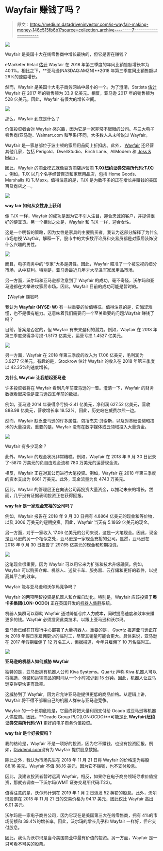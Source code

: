 # Wayfair 赚钱了吗？

> 原文：<https://medium.datadriveninvestor.com/is-wayfair-making-money-146c515fb6b1?source=collection_archive---------7----------------------->

[![](img/d48640305be8556a6a26d93c8e4ea282.png)](http://www.track.datadriveninvestor.com/DDIBeta11-23)

Wayfair 是美国十大在线零售商中增长最快的，但它是否在赚钱？

eMarketer Retail [估计](https://retail.emarketer.com/article/walmart-overtakes-apple-no-3-e-tailer-us/5bec6a2cb979f109c0bb101a?ecid=NL1014) Wayfair 在 2018 年第三季度的年同比销售额增长率为 40.1%。相比之下，**亚马逊(NASDAQ:AMZN)**2018 年第三季度同比销售额以 29%的速度增长。

然而，Wayfair 是美国十大电子商务网站中最小的一个。为了澄清，Statista [估计](https://www.statista.com/chart/14043/top-10-online-stores-in-the-us/) Wayfair 在 2017 年的销售额为 33.9 亿美元。相反，亚马逊 2017 年的销售额为 528 亿美元。因此，Wayfair 有很大的增长空间。

![](img/1926c3b81d3c109c0059c65377acbaa4.png)

那么，Wayfair 到底是什么？

价值投资者会对 Wayfair 感兴趣，因为它是一家非常不起眼的公司。与三大电子零售商(亚马逊、Walmart.com 和苹果)不同，大多数人从未听说过 Wayfair。

Wayfair 是一家总部位于波士顿的家居用品网上折扣店。此外， [Wayfair](https://en.wikipedia.org/wiki/Wayfair) 还经营其他几家，包括 Perigold、DwellStudio、Birch Lane、AllModern 和 [Joss & Main](https://www.jossandmain.com/) 。

因此，Wayfair 的商业模式就像百货商店运营商 **TJX(纽约证券交易所代码:TJX)** 。例如，TJX 以几个名字经营百货和家居用品店，包括 Home Goods、Marshalls 和 TJMaxx。值得注意的是，TJX 是为数不多的正在增长并赚钱的美国百货商店之一。

![](img/e9f8b70446b0e1f91a66fa46d33b9b7a.png)

**way fair 如何从女性身上获利**

像 TJX 一样，Wayfair 的成功是因为它不引人注目，迎合忠诚的客户，并提供很好的便宜货。另一个相似之处是，Wayfair 和 TJX 一样，迎合女性。

这是一个明智的策略，因为女性是家具的主要购买者。我认为这部分解释了为什么市场忽视 Wayfair。解释一下，股市中的大多数评论员和交易员都是对家居装饰没什么兴趣的男性。

![](img/cbcd8db4838fb68878f29f085b39b3ed.png)

而且，电子商务中的“专家”大多是男性。因此，Wayfair 瞄准了一个被忽视的细分市场，从中获利。特别是，亚马逊最近几年才大举进军家居用品市场。

另一方面，沃尔玛和亚马逊都注意到了 Wayfair 的成功。毫不奇怪，沃尔玛和亚马逊都在大举进攻家居市场。因此，Wayfair 目前的成功可能是暂时的。

【Wayfair 赚钱吗

我认为 **Wayfair (NYSE: W)** 有一些重要的价值特征。值得注意的是，它晦涩难懂，也不是很有魅力。这意味着我们需要问一个至关重要的问题:Wayfair 赚钱了吗？

目前，答案是否定的，但 Wayfair 有未来盈利的潜力。例如，Wayfair 在 2018 年第三季度录得净亏损-1.5173 亿美元，运营亏损 1.4527 亿美元。

![](img/072776a366adf656b909e33e76299ec8.png)

另一方面，Wayfair 在 2018 年第三季度的收入为 17.06 亿美元，毛利润为 3.9277 亿美元。有趣的是，Stockrow 估计 Wayfair 的收入在 2018 年第三季度以 42.35%的速度增长。

**为什么 Wayfair 让我想起亚马逊**

许多投资者将在 Wayfair 看到几年前亚马逊的一瞥。澄清一下，Wayfair 的财务数据看起来像是亚马逊四五年前的数据。

例如，亚马逊 2014 年录得净亏损-2.41 亿美元，净利润 627.52 亿美元，营收 888.98 亿美元，营收增长率 19.52%。因此，历史站在威费尔熊一边。

然而，Wayfair 缺乏亚马逊的许多属性，包括杰夫·贝索斯，以及对基础设施和技术的大量投资。重要的是，Wayfair 没有在数字媒体或云领域投入大量资金。

![](img/0b987986cd92cb5cc6d4f8980fb6e053.png)

Wayfair 有多少现金？

此外，Wayfair 的现金状况非常糟糕。例如，Wayfair 在 2018 年 9 月 30 日记录了-5870 万美元的负自由现金流和 780 万美元的运营现金流。

相反，Wayfair 正在对其公司进行大笔投资。例如，Wayfair 在 2018 年第三季度的资本支出为 6661 万美元。此外，现金流量为负 4743 万美元。

因此，Wayfair 的管理层正在向该公司再投资大量资金，以推动未来的增长。然而，几乎没有证据表明投资正在获得回报。

**way fair 是一家现金充裕的公司吗？**

例如，Wayfair 报告在 2018 年 9 月 30 日拥有 4.8864 亿美元的现金和等价物，以及 3006 万美元的短期投资。因此，Wayfair 当天有 5.1869 亿美元的现金。

另一方面，对于一家收入 17.06 亿美元的公司来说，这是一大笔现金。因此，现金是亚马逊的另一个相似之处，亚马逊是一家现金充裕的公司。显然，亚马逊在 2018 年 9 月 30 日报告了 297.65 亿美元的现金和短期投资。

![](img/137296dfcac527224ac6407d82183591.png)

这笔现金很重要，因为 Wayfair 可以用它来为扩张和技术升级融资。例如，Wayfair 可以购买仓库、机器人、送货卡车、服务器、云存储和更好的软件，以提高其平台的效率。

Wayfair 能与亚马逊和沃尔玛竞争吗？

Wayfair 的两项明智投资是机器人和仓库自动化。特别是，Wayfair 应该投资于**奥卡多集团(LON: OCDO)** 正在英国开发的[机器人集群](https://www.theverge.com/2018/5/8/17331250/automated-warehouses-jobs-ocado-andover-amazon)系统。

机器人集群可以帮助 Wayfair 通过降低仓库人力成本，同时提高速度和效率来赚更多的钱。Wayfair 必须投资此类技术，以跟上亚马逊和沃尔玛。

亚马逊已经在其履行中心部署了大量机器人。重要的是， *Quartz* [报道](https://qz.com/1449634/amazons-reduced-holiday-hiring-is-a-bad-sign-for-human-workers/)亚马逊正在为 2018 年假日季雇佣更少的临时工，尽管其销量可能会更大。具体来说，亚马逊在 2017 年假期雇佣了 12 万名工人，但据报道，今年只雇佣了 10 万名临时工。

![](img/1cd8cca99d121d81ccedf1111d6dce4a.png)

**亚马逊的机器人如何威胁 Wayfair**

独特的是，亚马逊拥有机器人公司 Kiva Systems。Quartz 声称 Kiva 机器人可以将挑选、包装和运输商品的时间从一个小时减少到 15 分钟。因此，机器人让亚马逊变得更快更有效率。

这威胁到了 Wayfair，因为它允许亚马逊提供更低的商品价格。从逻辑上讲，Wayfair 将不得不部署自己的机器人群来与亚马逊竞争。

Wayfair 的一个长期危险是，它最终将把大量利润支付给 Ocado 或亚马逊等机器人供应商。因此，**Ocado Group PLC(LON:OCDO)**可能是比 **Wayfair(纽约证券交易所代码:W)** 更好的电子商务价值投资。

**way fair 是个好投资吗？**

我的结论是，Wayfair 不是一项好的投资，因为它不赚钱，也没有投资回报。例如，[Dividend.com](https://www.dividend.com/dividend-stocks/services/catalog-and-mail-order-houses/w-wayfair-inc/)没有为 Wayfair 提供股息数据。

除此之外，我认为市场先生在 2018 年 11 月 21 日将 Wayfair 的价格定为每股 88.16 美元。Wayfair 不值 88.16 美元，因为它不赚钱，也不支付股息。

因此，我建议投资者暂时远离 Wayfair。相反，如果你在电子商务领域寻求价值投资，那就去调查一下沃尔玛(WMT 证券交易所代码:T23)。

值得注意的是，沃尔玛计划在 2019 年 1 月 2 日派发 52 英镑的股息。此外，沃尔玛股票在 2018 年 11 月 21 日的交易价格为 94.17 美元，因此仅比 Wayfair 高出 6.01 美元。

沃尔玛是一家电子商务公司，因为它现在是美国第三大在线零售商，拥有 4%的市场份额和 39.4%的增长率。因此，沃尔玛的增长几乎和 Wayfair 一样好，但它支付股息。

因此，我认为沃尔玛是当今美国商业中最有价值的投资。另一方面，Wayfair 是一只可看不可买的股票。
